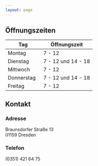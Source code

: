 ```yaml
---
layout: page
---
```


## Öffnungszeiten

| Tag | Öffnungszeit |
| ------------- | ------------- |
| Montag  | 7 - 12 |
| Dienstag   | 7 - 12 und 14 - 18 |
| Mittwoch   | 7 - 12 |
| Donnerstag&nbsp;&nbsp;| 7 - 12 und 14 - 18 |
| Freitag   | 7 - 12 |

## Kontakt

### Adresse
Braunsdorfer Straße 13
<br/>
01159 Dresden

### Telefon
(0351) 421 64 75
